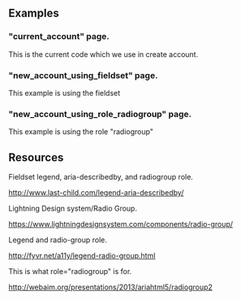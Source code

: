 
## Examples

### **"current_account"** page.
This is the current code which we use in create account.

### **"new_account_using_fieldset"** page.
This example is using the fieldset

### **"new_account_using_role_radiogroup"** page.

This example is using the role "radiogroup"

## Resources

Fieldset legend, aria-describedby, and radiogroup role.

http://www.last-child.com/legend-aria-describedby/

Lightning Design system/Radio Group.

https://www.lightningdesignsystem.com/components/radio-group/

Legend and radio-group role.

http://fyvr.net/a11y/legend-radio-group.html

This is what role="radiogroup" is for.

http://webaim.org/presentations/2013/ariahtml5/radiogroup2
